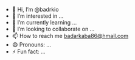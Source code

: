 - 👋 Hi, I’m @badrkio
- 👀 I’m interested in ...
- 🌱 I’m currently learning ...
- 💞️ I’m looking to collaborate on ...
- 📫 How to reach me badarkaba86@hmail.com
- 😄 Pronouns: ...
- ⚡ Fun fact: ...

<!---
badrkio/badrkio is a ✨ special ✨ repository because its `README.md` (this file) appears on your GitHub profile.
You can click the Preview link to take a look at your changes.
--->
